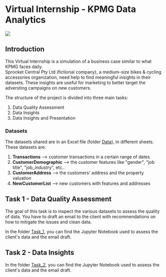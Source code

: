 # Virtual Internship - KPMG Data Analytics
<p>
<a href="https://www.insidesherpa.com/virtual-internships/theme/m7W4GMqeT3bh9Nb2c/KPMG-Data-Analytics-Virtual-Internship" target="_blank">
<img src="https://s3-ap-southeast-2.amazonaws.com/insidesherpa-assets/icons/KPMG-inside-sherpa-thumb.jpg"></a>
</p>

## Introduction
This Virtual Internship is a simulation of a business case similar to what KPMG faces daily.   
Sprocket Central Pty Ltd (fictional company), a medium-size bikes & cycling accessories organization, need help to find meaningful insights in their datasets. These insights are useful for marketing to better target the adversting campaigns on new customers.  
  
The structure of the project is divided into three main tasks:
1. Data Quality Assessment
2. Data Insights
3. Data Insights and Presentation
  
### Datasets
The datasets shared are in an Excel file (folder [Data](../../tree/master/Data)), in different sheets. These datasets are:
1. **Transactions** --> customer transactions in a certain range of dates
2. **CustomerDemographic** --> the customer features like "gender", "job title", "job_industry", etc..
3. **CustomerAddress** --> the customers' address and the property valuation
4. **NewCustomerList** --> new customers with features and addresses

## Task 1 - Data Quality Assessment
The goal of this task is to inspect the various datasets to assess the quality of data. You have to draft an email to the client with recommendations on how to mitigate the issues and clean data.  
  
In the folder [Task_1](../../tree/master/Task_1), you can find the Jupyter Notebook used to assess the client's data and the email draft.

## Task 2 - Data Insights
  
  
In the folder [Task_2](../../tree/master/Task_2), you can find the Jupyter Notebook used to assess the client's data and the email draft.